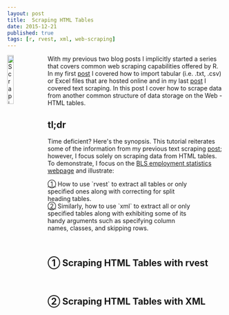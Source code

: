 ```yaml
---
layout: post
title:  Scraping HTML Tables
date: 2015-12-21
published: true
tags: [r, rvest, xml, web-scraping]
---
```


<STYLE TYPE="text/css"> 
<!-- 
        .indented { 
                padding-left: 25pt; 
                padding-right: 50pt; 
                } 
--> 
</STYLE>

<a href="https://govt.westlaw.com/calregs/Link/Document/Blob/Ia538bf80634711e59cafad00d20c6353.png?targetType=admin-codes&originationContext=document&vr=3.0&rs=cblt1.0&transitionType=DocumentImage&uniqueId=775982d5-b48c-46e3-a16d-f0b8189a4974&contextData=(sc.Default)"><img src="http://d1u2s20mo6at4b.cloudfront.net/wp-content/uploads/HTML.jpg" alt="Scraping HTML Tables" style="float:left; margin:0px 8px 0px 0px; width: 17%; height: 17%;"></a>
With my previous two blog posts I implicitly started a series that covers common web scraping capabilities offered by R. In my first [post](http://bradleyboehmke.github.io//2015/12/scraping-tabular-and-excel-files-stored-online.html) I covered how to import tabular (i.e. .txt, .csv) or Excel files that are hosted online and in my last [post](http://bradleyboehmke.github.io//2015/12/scraping-html-text.html) I covered text scraping. In this post I cover how to scrape data from another common structure of data storage on the Web - HTML tables.<!--more--> 


## tl;dr
Time deficient? Here's the synopsis. This tutorial reiterates some of the information from my previous text scraping [post](http://bradleyboehmke.github.io//2015/12/scraping-html-text.html); however, I focus solely on scraping data from HTML tables. To demonstrate, I focus on the [BLS employment statistics webpage](http://www.bls.gov/web/empsit/cesbmart.htm) and illustrate: 

<P CLASS="indented">
        <a href="#rvest">&#9312;</a> How to use `rvest` to extract all tables or only specified ones along with correcting for split heading tables.
        <br>
        <a href="#xml">&#9313;</a> Similarly, how to use `xml` to extract all or only specified tables along with exhibiting some of its handy arguments such as specifying column names, classes, and skipping rows.
</P>

<br>

<a name="rvest"></a>

## &#9312; Scraping HTML Tables with rvest


<br>

<a name="xml"></a>

## &#9313; Scraping HTML Tables with XML

